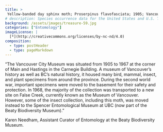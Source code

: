 ```yaml
---
title: >
 Yellow-banded day sphinx moth; Proserpinus flavofasciata; 1905; Vancouver, BC
# description: Species occurrence data for the United States and U.S. Territories.
background: /assets/images/treasure-59.jpg
categories: ["Entomology"]
imageLicense: |
  [*](http://creativecommons.org/licenses/by-nc-nd/4.0)
composition:
  - type: postHeader
  - type: pageMarkdown
---
```


“The Vancouver City Museum was situated from 1905 to 1967 at the corner of Main and Hastings in the Carnegie Building. A museum of Vancouver’s history as well as BC’s natural history, it housed many bird, mammal, insect, and plant specimens from around the province. During the second world war, important specimens were moved to the basement for their safety and protection. In 1968, the majority of the collection was transported to a new site on False Creek, currently known as the Museum of Vancouver. However, some of the insect collection, including this moth, was moved instead to the Spencer Entomological Museum at UBC (now part of the Beaty Biodiversity Museum).”

Karen Needham, Assistant Curator of Entomology at the Beaty Biodiversity Museum.